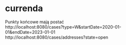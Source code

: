 # currenda
Punkty końcowe mają postać</br>
http://localhost:8080/cases?type=W&startDate=2020-01-01&endDate=2023-01-01</br>
http://localhost:8080/cases/addresses?state=open
